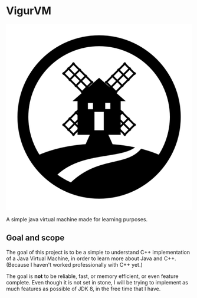 # VigurVM

![Logo of the project, showing a simple drawing inspired by a famous windmill in Vigur, Iceland](Vigur_logo.svg)

A simple java virtual machine made for learning purposes.


## Goal and scope

The goal of this project is to be a simple to understand C++ implementation of a Java Virtual Machine, in order to learn more about Java and C++. 
(Because I haven't worked professionally with C++ yet.)

The goal is **not** to be reliable, fast, or memory efficient, or even feature complete.
Even though it is not set in stone, I will be trying to implement as much features as possible of JDK 8, in the free time that I have.
